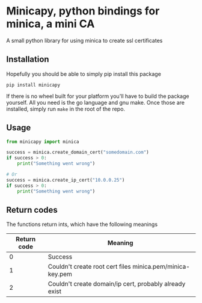 # Minicapy, python bindings for minica, a mini CA
A small python library for using minica to create ssl certificates

## Installation
Hopefully you should be able to simply pip install this package

`pip install minicapy`

If there is no wheel built for your platform you'll have to build
the package yourself. All you need is the go language and gnu make.
Once those are installed, simply run `make` in the root of the repo.

## Usage
```python
from minicapy import minica

success = minica.create_domain_cert("somedomain.com")
if success > 0:
    print("Something went wrong")

# Or
success = minica.create_ip_cert("10.0.0.25")
if success > 0:
    print("Something went wrong")
```

## Return codes
The functions return ints, which have the following meanings

| Return code | Meaning                                                   |
|-------------|-----------------------------------------------------------|
| 0           | Success                                                   |
| 1           | Couldn't create root cert files minica.pem/minica-key.pem |
| 2           | Couldn't create domain/ip cert, probably already exist    |